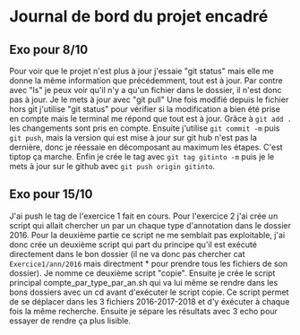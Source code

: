 # Journal de bord du projet encadré

## Exo pour 8/10 
Pour voir que le projet n'est plus à jour j'essaie "git status" mais elle me donne la même information que précédemment, tout est à jour. Par contre avec "ls" je peux voir qu'il n'y a qu'un fichier dans le dossier, il n'est donc pas à jour. Je le mets à jour avec "git pull" Une fois modifié depuis le fichier hors git j'utilise "git status" pour vérifier si la modification a bien été prise en compte mais le terminal me répond que tout est à jour. Grâce à `git add .` les changements sont pris en compte. Ensuite j'utilise `git commit -m` puis `git push`, mais la version qui est mise à jour sur git hub n'est pas la dernière, donc je réessaie en décomposant au maximum les étapes. C'est tiptop ça marche. Enfin je crée le tag avec `git tag gitinto -m` puis je le mets à jour sur le github avec `git push origin gitinto`.

## Exo pour 15/10
J'ai push le tag de l'exercice 1 fait en cours. Pour l'exercice 2 j'ai crée un script qui allait chercher un par un chaque type d'annotation dans le dossier 2016. Pour la deuxième partie ce script ne me semblait pas exploitable, j'ai donc crée un deuxième script qui part du principe qu'il est exécuté directement dans le bon dossier (il ne va donc pas chercher cat `Exercice1/ann/2016` mais directment * pour prendre tous les fichiers de son dossier). Je nomme ce deuxième script "copie". Ensuite je crée le script principal compte_par_type_par_an.sh qui va lui même se rendre dans les bons dossiers avec un cd avant d'exécuter le script copie. Ce script permet de se déplacer dans les 3 fichiers 2016-2017-2018 et d'y éxécuter à chaque fois la même recherche. Ensuite je sépare les résultats avec 3 echo pour essayer de rendre ça plus lisible.
